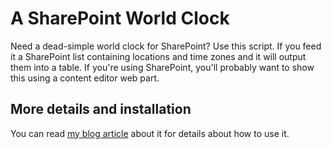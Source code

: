 # A SharePoint World Clock

Need a dead-simple world clock for SharePoint? Use this script. If you feed it a SharePoint list containing locations and time zones and it will output them into a table. If you're using SharePoint, you'll probably want to show this using a content editor web part. 

## More details and installation

You can read [my blog article](https://nigelbrowne.com/building-a-sharepoint-world-clock-with-moment-js/) about it for details about how to use it.
